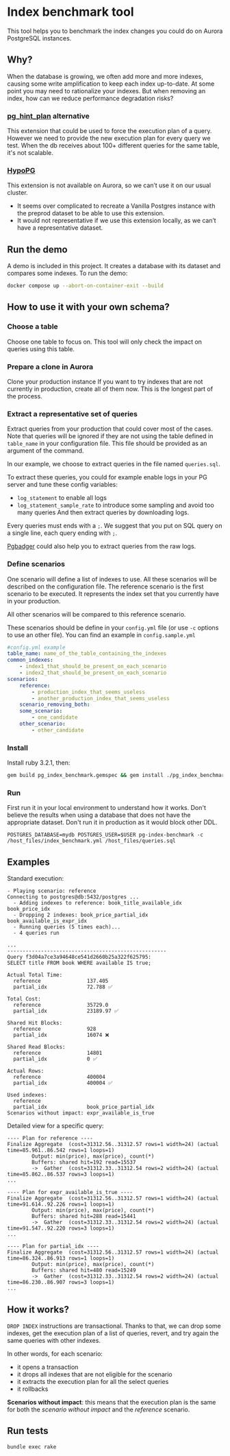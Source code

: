 # Index benchmark tool

This tool helps you to benchmark the index changes you could do on Aurora PostgreSQL instances. 

## Why?

When the database is growing, we often add more and more indexes, causing some write amplification to keep each index up-to-date. At some point you may need to rationalize your indexes. But when removing an index, how can we reduce performance degradation risks?

### [pg_hint_plan](https://github.com/ossc-db/pg_hint_plan) alternative

This extension that could be used to force the execution plan of a query. However we need to provide the new execution plan for every query we test. When the db receives about 100+ different queries for the same table, it's not scalable.

### [HypoPG](https://github.com/HypoPG/hypopg)

This extension is not available on Aurora, so we can’t use it on our usual cluster.

- It seems over complicated to recreate a Vanilla Postgres instance with the preprod dataset to be able to use this extension.
- It would not representative if we use this extension locally, as we can’t have a representative dataset.


## Run the demo
A demo is included in this project. It creates a database with its dataset and compares some indexes.
To run the demo:
```bash
docker compose up --abort-on-container-exit --build
```

## How to use it with your own schema?

### Choose a table

Choose one table to focus on. This tool will only check the impact on queries using this table.

### Prepare a clone in Aurora

Clone your production instance
If you want to try indexes that are not currently in production, create all of them now. This is the longest part of the process.

### Extract a representative set of queries

Extract queries from your production that could cover most of the cases. Note that queries will be ignored if they are not using the table defined in `table_name` in your configuration file. This file should be provided as an argument of the command.

In our example, we choose to extract queries in the file named `queries.sql`.

To extract these queries, you could for example enable logs in your PG server and tune these config variables:
- `log_statement` to enable all logs
- `log_statement_sample_rate` to introduce some sampling and avoid too many queries
And then extract queries by downloading logs.

Every queries must ends with a `;`.
We suggest that you put on SQL query on a single line, each query ending with `;`.

[Pgbadger](https://pgbadger.darold.net/) could also help you to extract queries from the raw logs.

### Define scenarios

One scenario will define a list of indexes to use.
All these scenarios will be described on the configuration file.
The reference scenario is the first scenario to be executed. It represents the index set that you currently have in your production.

All other scenarios will be compared to this reference scenario.

These scenarios should be define in your `config.yml` file (or use `-c` options to use an other file).
You can find an example in `config.sample.yml`

```yml
#config.yml example
table_name: name_of_the_table_containing_the_indexes
common_indexes:
    - index1_that_should_be_present_on_each_scenario
    - index2_that_should_be_present_on_each_scenario
scenarios:
    reference:
        - production_index_that_seems_useless
        - another_production_index_that_seems_useless
    scenario_removing_both:
    some_scenario:
        - one_candidate
    other_scenario:
        - other_candidate
```
### Install

Install ruby 3.2.1, then:

```bash
gem build pg_index_benchmark.gemspec && gem install ./pg_index_benchmark-0.0.0.gem
```

### Run
First run it in your local environment to understand how it works.
Don't believe the results when using a database that does not have the appropriate dataset.
Don't run it in production as it would block other DDL.

```shell
POSTGRES_DATABASE=mydb POSTGRES_USER=$USER pg-index-benchmark -c /host_files/index_benchmark.yml /host_files/queries.sql
```

## Examples

Standard execution:
```text
- Playing scenario: reference
Connecting to postgres@db:5432/postgres ...
  - Adding indexes to reference: book_title_available_idx book_price_idx
  - Dropping 2 indexes: book_price_partial_idx book_available_is_expr_idx
  - Running queries (5 times each)...
  - 4 queries run

...
----------------------------------------------------
Query f3d04a7ce3a94648ce541d2660b25a322f625795:
SELECT title FROM book WHERE available IS true;

Actual Total Time:
  reference               137.405
  partial_idx             72.788 ✅

Total Cost:
  reference               35729.0
  partial_idx             23189.97 ✅

Shared Hit Blocks:
  reference               928
  partial_idx             16074 ❌️

Shared Read Blocks:
  reference               14801
  partial_idx             0 ✅

Actual Rows:
  reference               400004
  partial_idx             400004 ✅

Used indexes:
  reference               
  partial_idx             book_price_partial_idx
Scenarios without impact: expr_available_is_true
```

Detailed view for a specific query:
```text
---- Plan for reference ----
Finalize Aggregate  (cost=31312.56..31312.57 rows=1 width=24) (actual time=85.961..86.542 rows=1 loops=1)
        Output: min(price), max(price), count(*)
        Buffers: shared hit=192 read=15537
        ->  Gather  (cost=31312.33..31312.54 rows=2 width=24) (actual time=85.862..86.537 rows=3 loops=1)
...

---- Plan for expr_available_is_true ----
Finalize Aggregate  (cost=31312.56..31312.57 rows=1 width=24) (actual time=91.614..92.226 rows=1 loops=1)
        Output: min(price), max(price), count(*)
        Buffers: shared hit=288 read=15441
        ->  Gather  (cost=31312.33..31312.54 rows=2 width=24) (actual time=91.547..92.220 rows=3 loops=1)
...

---- Plan for partial_idx ----
Finalize Aggregate  (cost=31312.56..31312.57 rows=1 width=24) (actual time=86.324..86.913 rows=1 loops=1)
        Output: min(price), max(price), count(*)
        Buffers: shared hit=480 read=15249
        ->  Gather  (cost=31312.33..31312.54 rows=2 width=24) (actual time=86.230..86.907 rows=3 loops=1)
...
```

## How it works?

`DROP INDEX` instructions are transactional. Thanks to that, we can drop some indexes, get the execution plan of a list of queries, revert, and try again the same queries with other indexes.

In other words, for each scenario:
- it opens a transaction
- it drops all indexes that are not eligible for the scenario
- it extracts the execution plan for all the select queries
- it rollbacks

**Scenarios without impact**: this means that the execution plan is the same for both the _scenario without impact_ and the _reference_ scenario.
## Run tests

```bash
bundle exec rake
```
